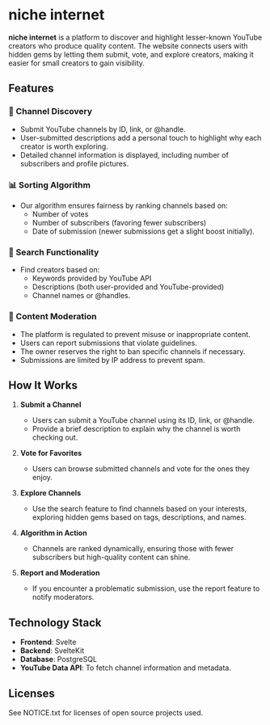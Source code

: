 # niche internet  

**niche internet** is a platform to discover and highlight lesser-known YouTube creators who produce quality content. The website connects users with hidden gems by letting them submit, vote, and explore creators, making it easier for small creators to gain visibility.  

## Features  

### 🎥 Channel Discovery
- Submit YouTube channels by ID, link, or @handle.  
- User-submitted descriptions add a personal touch to highlight why each creator is worth exploring.  
- Detailed channel information is displayed, including number of subscribers and profile pictures.

### 📊 Sorting Algorithm
- Our algorithm ensures fairness by ranking channels based on:  
  - Number of votes  
  - Number of subscribers (favoring fewer subscribers)  
  - Date of submission (newer submissions get a slight boost initially).  

### 🔎 Search Functionality  
- Find creators based on:  
  - Keywords provided by YouTube API
  - Descriptions (both user-provided and YouTube-provided)
  - Channel names or @handles.

### 🚦 Content Moderation  
- The platform is regulated to prevent misuse or inappropriate content.  
- Users can report submissions that violate guidelines.  
- The owner reserves the right to ban specific channels if necessary.  
- Submissions are limited by IP address to prevent spam.  

## How It Works  

1. **Submit a Channel**  
   - Users can submit a YouTube channel using its ID, link, or @handle.  
   - Provide a brief description to explain why the channel is worth checking out.

2. **Vote for Favorites**  
   - Users can browse submitted channels and vote for the ones they enjoy. 

3. **Explore Channels**  
   - Use the search feature to find channels based on your interests, exploring hidden gems based on tags, descriptions, and names.  

4. **Algorithm in Action**  
   - Channels are ranked dynamically, ensuring those with fewer subscribers but high-quality content can shine.  

5. **Report and Moderation**  
   - If you encounter a problematic submission, use the report feature to notify moderators.  


## Technology Stack  

- **Frontend**: Svelte
- **Backend**: SvelteKit
- **Database**: PostgreSQL
- **YouTube Data API**: To fetch channel information and metadata.  

## Licenses

See NOTICE.txt for licenses of open source projects used.